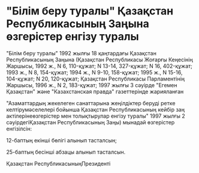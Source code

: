 # "Бiлiм беру туралы" Қазақстан Республикасының Заңына өзгерiстер енгiзу туралы

"Бiлiм беру туралы" 1992 жылғы 18 қаңтардағы Қазақстан Республикасының Заңына (Қазақстан Республикасы Жоғарғы Кеңесiнiң Жаршысы, 1992 ж., N 6, 110-құжат; N 13-14, 327-құжат; N 16, 402-құжат; 1993 ж., N 8, 154-құжат; 1994 ж., N 9-10, 158-құжат; 1995 ж., N 15-16, 104-құжат; N 20, 120-құжат; Қазақстан Республикасы Парламентiнiң Жаршысы, 1996 ж., N 2, 183-құжат; 1997 жылғы 3 сәуiрде "Егемен Қазақстан" және "Казахстанская правда" газеттерiнде жарияланған

"Азаматтардың жекелеген санаттарына жеңiлдiктер берудi ретке келтiрумәселелерi бойынша Қазақстан Республикасының кейбiр заң актiлерiнеөзгерiстер мен толықтырулар енгiзу туралы" 1997 жылғы 2 сәуiрдегiҚазақстан Республикасының Заңы) мынадай өзгерiстер енгiзiлсiн:

12-баптың екiншi бөлiгi алынып тасталсын;

25-баптың бесiншi абзацы алынып тасталсын.

Қазақстан РеспубликасыныңПрезидентi

